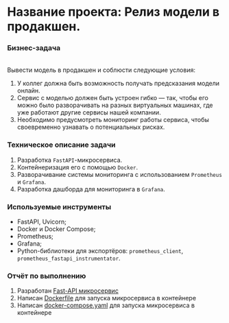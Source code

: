 # Название проекта: Релиз модели в продакшен.

### Бизнес-задача
<br>Вывести модель в продакшен и соблюсти следующие условия:
1. У коллег должна быть возможность получать предсказания модели онлайн.
2. Сервис с моделью должен быть устроен гибко — так, чтобы его можно было разворачивать на разных виртуальных машинах, где уже работают другие сервисы нашей компании.
3. Необходимо предусмотреть мониторинг работы сервиса, чтобы своевременно узнавать о потенциальных рисках.

### Техническое описание задачи
1. Разработка `FastAPI`-микросервиса.
2. Контейнеризация его с помощью `Docker`.
3. Разворачивание системы мониторинга с использованием `Prometheus` и `Grafana`.
4. Разработка дашборда для мониторинга в `Grafana`.

### Используемые инструменты
- FastAPI, Uvicorn;
- Docker и Docker Compose;
- Prometheus;
- Grafana;
- Python-библиотеки для экспортёров: `prometheus_client`, `prometheus_fastapi_instrumentator`.


### Отчёт по выполнению
1. Разработан [Fast-API микросервис](https://github.com/denis-42ds/mle_project_3/tree/main/services/app)
2. Написан [Dockerfile]() для запуска микросервиса в контейнере
3. Написан [docker-compose.yaml]() для запуска микросервиса в контейнере

